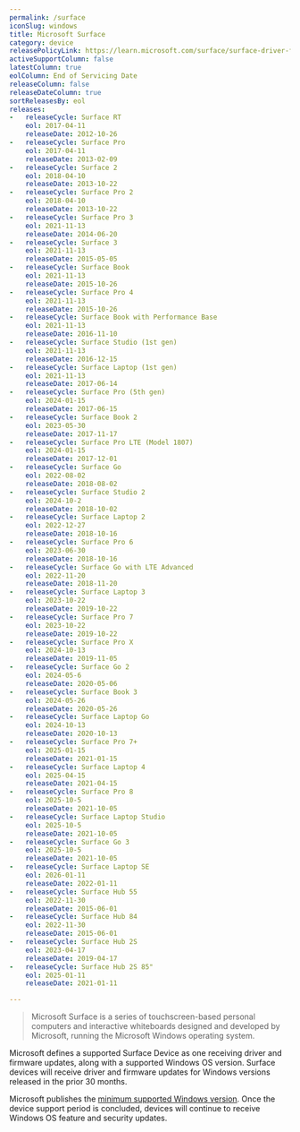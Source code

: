 ```yaml
---
permalink: /surface
iconSlug: windows
title: Microsoft Surface
category: device
releasePolicyLink: https://learn.microsoft.com/surface/surface-driver-firmware-lifecycle-support
activeSupportColumn: false
latestColumn: true
eolColumn: End of Servicing Date
releaseColumn: false
releaseDateColumn: true
sortReleasesBy: eol
releases:
-   releaseCycle: Surface RT
    eol: 2017-04-11
    releaseDate: 2012-10-26
-   releaseCycle: Surface Pro
    eol: 2017-04-11
    releaseDate: 2013-02-09
-   releaseCycle: Surface 2
    eol: 2018-04-10
    releaseDate: 2013-10-22
-   releaseCycle: Surface Pro 2
    eol: 2018-04-10
    releaseDate: 2013-10-22
-   releaseCycle: Surface Pro 3
    eol: 2021-11-13
    releaseDate: 2014-06-20
-   releaseCycle: Surface 3
    eol: 2021-11-13
    releaseDate: 2015-05-05
-   releaseCycle: Surface Book
    eol: 2021-11-13
    releaseDate: 2015-10-26
-   releaseCycle: Surface Pro 4
    eol: 2021-11-13
    releaseDate: 2015-10-26
-   releaseCycle: Surface Book with Performance Base
    eol: 2021-11-13
    releaseDate: 2016-11-10
-   releaseCycle: Surface Studio (1st gen)
    eol: 2021-11-13
    releaseDate: 2016-12-15
-   releaseCycle: Surface Laptop (1st gen)
    eol: 2021-11-13
    releaseDate: 2017-06-14
-   releaseCycle: Surface Pro (5th gen)
    eol: 2024-01-15
    releaseDate: 2017-06-15
-   releaseCycle: Surface Book 2
    eol: 2023-05-30
    releaseDate: 2017-11-17
-   releaseCycle: Surface Pro LTE (Model 1807)
    eol: 2024-01-15
    releaseDate: 2017-12-01
-   releaseCycle: Surface Go
    eol: 2022-08-02
    releaseDate: 2018-08-02
-   releaseCycle: Surface Studio 2
    eol: 2024-10-2
    releaseDate: 2018-10-02
-   releaseCycle: Surface Laptop 2
    eol: 2022-12-27
    releaseDate: 2018-10-16
-   releaseCycle: Surface Pro 6
    eol: 2023-06-30
    releaseDate: 2018-10-16
-   releaseCycle: Surface Go with LTE Advanced
    eol: 2022-11-20
    releaseDate: 2018-11-20
-   releaseCycle: Surface Laptop 3
    eol: 2023-10-22
    releaseDate: 2019-10-22
-   releaseCycle: Surface Pro 7
    eol: 2023-10-22
    releaseDate: 2019-10-22
-   releaseCycle: Surface Pro X
    eol: 2024-10-13
    releaseDate: 2019-11-05
-   releaseCycle: Surface Go 2
    eol: 2024-05-6
    releaseDate: 2020-05-06
-   releaseCycle: Surface Book 3
    eol: 2024-05-26
    releaseDate: 2020-05-26
-   releaseCycle: Surface Laptop Go
    eol: 2024-10-13
    releaseDate: 2020-10-13
-   releaseCycle: Surface Pro 7+
    eol: 2025-01-15
    releaseDate: 2021-01-15
-   releaseCycle: Surface Laptop 4
    eol: 2025-04-15
    releaseDate: 2021-04-15
-   releaseCycle: Surface Pro 8
    eol: 2025-10-5
    releaseDate: 2021-10-05
-   releaseCycle: Surface Laptop Studio
    eol: 2025-10-5
    releaseDate: 2021-10-05
-   releaseCycle: Surface Go 3
    eol: 2025-10-5
    releaseDate: 2021-10-05
-   releaseCycle: Surface Laptop SE
    eol: 2026-01-11
    releaseDate: 2022-01-11
-   releaseCycle: Surface Hub 55
    eol: 2022-11-30
    releaseDate: 2015-06-01
-   releaseCycle: Surface Hub 84
    eol: 2022-11-30
    releaseDate: 2015-06-01
-   releaseCycle: Surface Hub 2S
    eol: 2023-04-17
    releaseDate: 2019-04-17
-   releaseCycle: Surface Hub 2S 85"
    eol: 2025-01-11
    releaseDate: 2021-01-11

---
```


> Microsoft Surface is a series of touchscreen-based personal computers and interactive whiteboards designed and developed by Microsoft, running the Microsoft Windows operating system.

Microsoft defines a supported Surface Device as one receiving driver and firmware updates, along with a supported Windows OS version. Surface devices will receive driver and firmware updates for Windows versions released in the prior 30 months.

Microsoft publishes the [minimum supported Windows version](https://support.microsoft.com/surface/surface-supported-operating-systems-9559cc3c-7a38-31b6-d9fb-571435e84cd1). Once the device support period is concluded, devices will continue to receive Windows OS feature and security updates.
